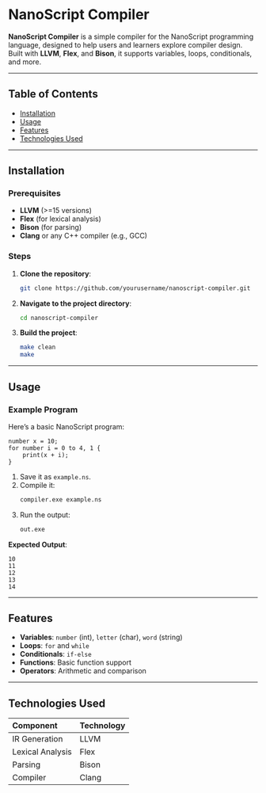 # NanoScript Compiler

**NanoScript Compiler** is a simple compiler for the NanoScript programming language, designed to help users and learners explore compiler design. Built with **LLVM**, **Flex**, and **Bison**, it supports variables, loops, conditionals, and more.

---

## Table of Contents

- [Installation](#installation)
- [Usage](#usage)
- [Features](#features)
- [Technologies Used](#technologies-used)

---

## Installation

### Prerequisites

- **LLVM** (>=15 versions)
- **Flex** (for lexical analysis)
- **Bison** (for parsing)
- **Clang** or any C++ compiler (e.g., GCC)

### Steps

1. **Clone the repository**:
   ```bash
   git clone https://github.com/yourusername/nanoscript-compiler.git
   ```
2. **Navigate to the project directory**:
   ```bash
   cd nanoscript-compiler
   ```
3. **Build the project**:
   ```bash
   make clean
   make
   ```

---

## Usage

### Example Program

Here’s a basic NanoScript program:

```nanoscript
number x = 10;
for number i = 0 to 4, 1 {
    print(x + i);
}
```

1. Save it as `example.ns`.
2. Compile it:
   ```bash
   compiler.exe example.ns
   ```
3. Run the output:
   ```bash
   out.exe
   ```

**Expected Output**:
```
10
11
12
13
14
```

---

## Features

- **Variables**: `number` (int), `letter` (char), `word` (string)
- **Loops**: `for` and `while`
- **Conditionals**: `if-else`
- **Functions**: Basic function support
- **Operators**: Arithmetic and comparison

---

## Technologies Used

| Component         | Technology |
|:------------------|:-----------|
| IR Generation     | LLVM       |
| Lexical Analysis  | Flex       |
| Parsing           | Bison      |
| Compiler          | Clang      |
